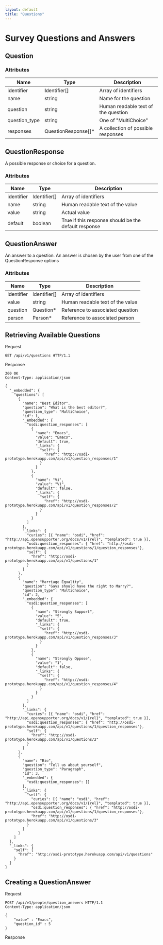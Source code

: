 ```yaml
---
layout: default
title: "Questions"
---
```


# Survey Questions and Answers

## Question
### Attributes

| Name          | Type      | Description
|-----------    |-----------|--------------
|identifier			|Identifier[]		|Array of identifiers
|name			|string		|Name for the question
|question       |string     |Human readable text of the question
|question_type  |string     |One of "MultiChoice"
|responses      |QuestionResponse[]*|A collection of possible responses

## QuestionResponse
A possible response or choice for a question.

### Attributes

| Name          | Type      | Description
|-----------    |-----------|--------------
|identifier			|Identifier[]		|Array of identifiers
|name       |string     |Human readable text of the value
|value		|string		|Actual value
|default	|boolean	|True if this response should be the default response

## QuestionAnswer
An answer to a question.  An answer is chosen by the user from one of the QuestionResponse options

### Attributes
| Name          | Type      | Description
|-----------    |-----------|--------------
|identifier		|Identifier[]		|Array of identifiers
|value          |string     |Human readable text of the value
|question		|Question*	|Reference to associated question
|person			|Person*	|Reference to associated person


## Retrieving Available Questions

Request

	GET /api/v1/questions HTTP/1.1

Response

~~~~
200 OK
Content-Type: application/json

{
  "_embedded": {
    "questions": [
      {
        "name": "Best Editor",
        "question": "What is the best editor?",
        "question_type": "MultiChoice",
        "id": 1,
        "_embedded": {
          "osdi:question_responses": [
            {
              "name": "Emacs",
              "value": "Emacs",
              "default": true,
              "_links": {
                "self": {
                  "href": "http://osdi-prototype.herokuapp.com/api/v1/question_responses/1"
                }
              }
            },
            {
              "name": "Vi",
              "value": "Vi",
              "default": false,
              "_links": {
                "self": {
                  "href": "http://osdi-prototype.herokuapp.com/api/v1/question_responses/2"
                }
              }
            }
          ]
        },
        "_links": {
          "curies": [{ "name": "osdi", "href": "http://api.opensupporter.org/docs/v1/{rel}", "templated": true }],
          "osdi:question_responses": { "href": "http://osdi-prototype.herokuapp.com/api/v1/questions/1/question_responses"}, 
          "self": {
            "href": "http://osdi-prototype.herokuapp.com/api/v1/questions/1"
          }
        }
      },
      {
        "name": "Marriage Equality",
        "question": "Gays should have the right to Marry?",
        "question_type": "MultiChoice",
        "id": 2,
        "_embedded": {
          "osdi:question_responses": [
            {
              "name": "Strongly Support",
              "value": "5",
              "default": true,
              "_links": {
                "self": {
                  "href": "http://osdi-prototype.herokuapp.com/api/v1/question_responses/3"
                }
              }
            },
            {
              "name": "Strongly Oppose",
              "value": "1",
              "default": false,
              "_links": {
                "self": {
                  "href": "http://osdi-prototype.herokuapp.com/api/v1/question_responses/4"
                }
              }
            }
          ]
        },
        "_links": {
          "curies": [{ "name": "osdi", "href": "http://api.opensupporter.org/docs/v1/{rel}", "templated": true }],
          "osdi:question_responses": { "href": "http://osdi-prototype.herokuapp.com/api/v1/questions/1/question_responses"}, 
          "self": {
            "href": "http://osdi-prototype.herokuapp.com/api/v1/questions/2"
          }
        }
      },
      {
        "name": "Bio",
        "question": "Tell us about yourself",
        "question_type": "Paragraph",
        "id": 3,
        "_embedded": {
          "osdi:question_responses": []
        },
        "_links": {
          "self": {
            "curies": [{ "name": "osdi", "href": "http://api.opensupporter.org/docs/v1/{rel}", "templated": true }],
            "osdi:question_responses": { "href": "http://osdi-prototype.herokuapp.com/api/v1/questions/1/question_responses"}, 
            "href": "http://osdi-prototype.herokuapp.com/api/v1/questions/3"
          }
        }
      }
    ]
  },
  "_links": {
    "self": {
      "href": "http://osdi-prototype.herokuapp.com/api/v1/questions"
    }
  }
}
~~~~

## Creating a QuestionAnswer

Request

	POST /api/v1/people/question_answers HTTP/1.1
	Content-Type: application/json

	{
		"value" : "Emacs",
		"question_id" : 5
	}
	
Response
